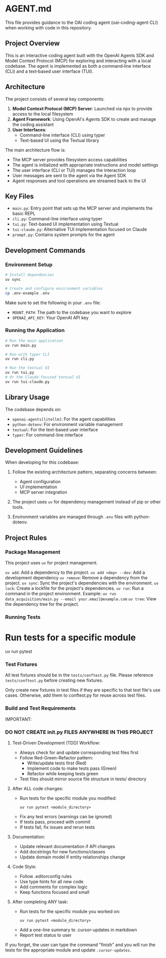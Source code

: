 # AGENT.md

This file provides guidance to the OAI coding agent (oai-coding-agent CLI) when working with code in this repository.

## Project Overview

This is an interactive coding agent built with the OpenAI Agents SDK and Model Context Protocol (MCP) for exploring and interacting with a local codebase. The agent is implemented as both a command‑line interface (CLI) and a text‑based user interface (TUI).

## Architecture

The project consists of several key components:

1. **Model Context Protocol (MCP) Server**: Launched via npx to provide access to the local filesystem
2. **Agent Framework**: Using OpenAI's Agents SDK to create and manage the coding assistant
3. **User Interfaces**:
   - Command-line interface (CLI) using typer
   - Text-based UI using the Textual library

The main architecture flow is:
- The MCP server provides filesystem access capabilities
- The agent is initialized with appropriate instructions and model settings
- The user interface (CLI or TUI) manages the interaction loop
- User messages are sent to the agent via the Agent SDK
- Agent responses and tool operations are streamed back to the UI

## Key Files

- `main.py`: Entry point that sets up the MCP server and implements the basic REPL
- `cli.py`: Command-line interface using typer
- `tui.py`: Text-based UI implementation using Textual
- `tui-claude.py`: Alternative TUI implementation focused on Claude
- `prompt.py`: Contains system prompts for the agent

## Development Commands

### Environment Setup

```bash
# Install dependencies
uv sync

# Create and configure environment variables
cp .env-example .env
```

Make sure to set the following in your `.env` file:
- `MOUNT_PATH`: The path to the codebase you want to explore
- `OPENAI_API_KEY`: Your OpenAI API key

### Running the Application

```bash
# Run the main application
uv run main.py

# Run with typer CLI
uv run cli.py

# Run the textual UI
uv run tui.py
# Or the Claude-focused textual UI
uv run tui-claude.py
```

## Library Usage

The codebase depends on:
- `openai-agents[litellm]`: For the agent capabilities
- `python-dotenv`: For environment variable management
- `textual`: For the text-based user interface
- `typer`: For command-line interface

## Development Guidelines

When developing for this codebase:

1. Follow the existing architecture pattern, separating concerns between:
   - Agent configuration
   - UI implementation
   - MCP server integration

2. The project uses `uv` for dependency management instead of pip or other tools.

3. Environment variables are managed through `.env` files with python-dotenv.

## Project Rules

### Package Management

This project uses `uv` for project management.

`uv add`: Add a dependency to the project.
`uv add <dep> --dev`: Add a development dependency
`uv remove`: Remove a dependency from the project.
`uv sync`: Sync the project's dependencies with the environment.
`uv lock`: Create a lockfile for the project's dependencies.
`uv run`: Run a command in the project environment.
Example: `uv run data_acquisition/main.py --email your.email@example.com`
`uv tree`: View the dependency tree for the project.

### Running Tests

# Run tests for a specific module

uv run pytest

### Test Fixtures

All test fixtures should be in the `tests/conftest.py` file.
Please reference `tests/conftest.py` before creating new fixtures.

Only create new fixtures in test files if they are specific to that test file's use cases.
Otherwise, add them to conftest.py for reuse across test files.

### Build and Test Requirements

IMPORTANT:

### DO NOT CREATE **init**.py FILES ANYWHERE IN THIS PROJECT

1. Test-Driven Development (TDD) Workflow:

   - Always check for and update corresponding test files first
   - Follow Red-Green-Refactor pattern:
     - Write/update tests first (Red)
     - Implement code to make tests pass (Green)
     - Refactor while keeping tests green
   - Test files should mirror source file structure in tests/ directory

2. After ALL code changes:

   - Run tests for the specific module you modified:
     ```
     uv run pytest <module_directory>
     ```
   - Fix any test errors (warnings can be ignored)
   - If tests pass, proceed with commit
   - If tests fail, fix issues and rerun tests

3. Documentation:

   - Update relevant documentation if API changes
   - Add docstrings for new functions/classes
   - Update domain model if entity relationships change

4. Code Style:

   - Follow .editorconfig rules
   - Use type hints for all new code
   - Add comments for complex logic
   - Keep functions focused and small

5. After completing ANY task:
   - Run tests for the specific module you worked on:
     ```
     uv run pytest <module_directory>
     ```
   - Add a one-line summary to .cursor-updates in markdown
   - Report test status to user

If you forget, the user can type the command "finish" and you will run the tests for the appropriate module and update `.cursor-updates`.
